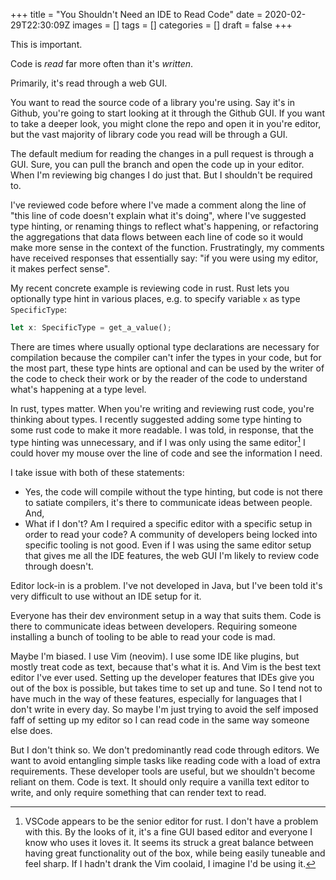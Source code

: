+++
title = "You Shouldn't Need an IDE to Read Code"
date = 2020-02-29T22:30:09Z
images = []
tags = []
categories = []
draft = false
+++

This is important.

Code is _read_ far more often than it's _written_.

Primarily, it's read through a web GUI.

You want to read the source code of a library you're using.  Say it's in
Github, you're going to start looking at it through the Github GUI. If you want
to take a deeper look, you might clone the repo and open it in you're editor,
but the vast majority of library code you read will be through a GUI.

The default medium for reading the changes in a pull request is through a GUI.
Sure, you can pull the branch and open the code up in your editor. When I'm
reviewing big changes I do just that. But I shouldn't be required to.

I've reviewed code before where I've made a comment along the line of "this
line of code doesn't explain what it's doing", where I've suggested type
hinting, or renaming things to reflect what's happening, or refactoring the
aggregations that data flows between each line of code so it would make more
sense in the context of the function.  Frustratingly, my comments have received
responses that essentially say: "if you were using my editor, it makes perfect
sense".

My recent concrete example is reviewing code in rust. Rust lets you optionally
type hint in various places, e.g. to specify variable `x` as type
`SpecificType`:

```rust
let x: SpecificType = get_a_value();
```

There are times where usually optional type declarations are necessary for
compilation because the compiler can't infer the types in your code, but for
the most part, these type hints are optional and can be used by the writer of
the code to check their work or by the reader of the code to understand what's
happening at a type level.

In rust, types matter. When you're writing and reviewing rust code, you're
thinking about types.  I recently suggested adding some type hinting to some
rust code to make it more readable. I was told, in response, that the type
hinting was unnecessary, and if I was only using the same editor[^1] I could
hover my mouse over the line of code and see the information I need.

I take issue with both of these statements:

* Yes, the code will compile without the type hinting, but code is not there to
  satiate compilers, it's there to communicate ideas between people. And,
* What if I don't? Am I required a specific editor with a specific setup in
  order to read your code? A community of developers being locked into specific
  tooling is not good.  Even if I was using the same editor setup that gives me
  all the IDE features, the web GUI I'm likely to review code through doesn't.

Editor lock-in is a problem.  I've not developed in Java, but I've been told
it's very difficult to use without an IDE setup for it.

Everyone has their dev environment setup in a way that suits them. Code is
there to communicate ideas between developers. Requiring someone installing a
bunch of tooling to be able to read your code is mad.

Maybe I'm biased. I use Vim (neovim). I use some IDE like plugins, but mostly
treat code as text, because that's what it is. And Vim is the best text editor
I've ever used. Setting up the developer features that IDEs give you out of the
box is possible, but takes time to set up and tune.  So I tend not to have much
in the way of these features, especially for languages that I don't write in
every day.  So maybe I'm just trying to avoid the self imposed faff of setting
up my editor so I can read code in the same way someone else does.

But I don't think so. We don't predominantly read code through editors. We want
to avoid entangling simple tasks like reading code with a load of extra
requirements.  These developer tools are useful, but we shouldn't become
reliant on them.  Code is text.  It should only require a vanilla text editor
to write, and only require something that can render text to read.

[^1]: VSCode appears to be the senior editor for rust.  I don't have a problem
with this.  By the looks of it, it's a fine GUI based editor and everyone
I know who uses it loves it.  It seems its struck a great balance between
having great functionality out of the box, while being easily tuneable and
feel sharp. If I hadn't drank the Vim coolaid, I imagine I'd be using it.
